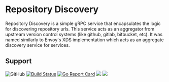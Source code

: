 # Repository Discovery

Repository Discovery is a simple gRPC service that encapsulates the logic for discovering repository urls.
This service acts as an aggregator from upstream version control systems (like github, gitlab, bitbucket, etc).
It was named similarly to Envoy's XDS implementation which acts as an aggregate discovery service for services.

## Support

![GitHub](https://img.shields.io/github/license/deps-cloud/discovery.svg)
[![Build Status](https://travis-ci.com/deps-cloud/discovery.svg?branch=master)](https://travis-ci.com/deps-cloud/discovery)
[![Go Report Card](https://goreportcard.com/badge/github.com/deps-cloud/discovery)](https://goreportcard.com/report/github.com/deps-cloud/discovery)
[![](https://images.microbadger.com/badges/image/depscloud/discovery.svg)](https://microbadger.com/images/depscloud/discovery)
[![](https://images.microbadger.com/badges/version/depscloud/discovery.svg)](https://microbadger.com/images/depscloud/discovery)
